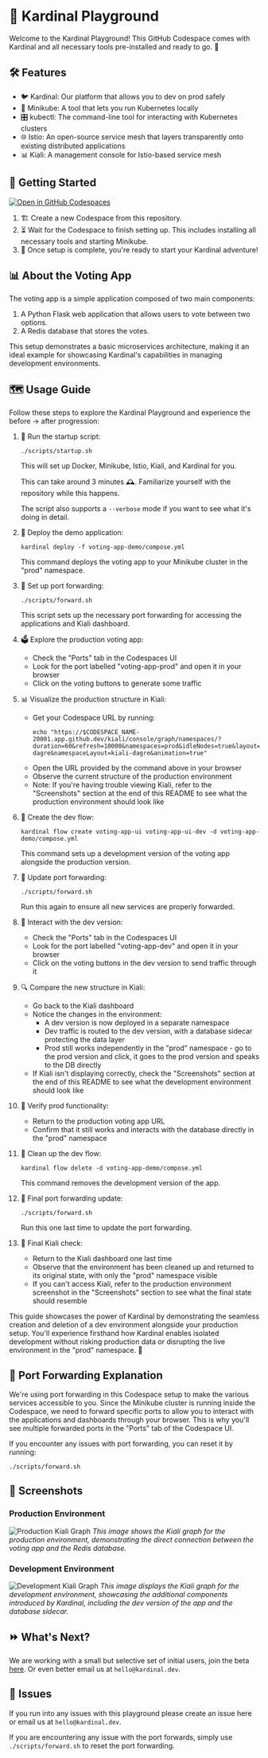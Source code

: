 # 🎡 Kardinal Playground

Welcome to the Kardinal Playground! This GitHub Codespace comes with Kardinal and all necessary tools pre-installed and ready to go. 🚀

## 🛠 Features

- 🐦 Kardinal: Our platform that allows you to dev on prod safely
- 🚙 Minikube: A tool that lets you run Kubernetes locally
- 🎛 kubectl: The command-line tool for interacting with Kubernetes clusters
- 🌐 Istio: An open-source service mesh that layers transparently onto existing distributed applications
- 📊 Kiali: A management console for Istio-based service mesh

## 🚀 Getting Started

[![Open in GitHub Codespaces](https://github.com/codespaces/badge.svg)](https://github.com/codespaces/new?hide_repo_select=true&ref=main&repo=818205437&skip_quickstart=true&machine=standardLinux32gb&devcontainer_path=.devcontainer%2Fdevcontainer.json)

1. 🏗 Create a new Codespace from this repository.
2. ⏳ Wait for the Codespace to finish setting up. This includes installing all necessary tools and starting Minikube.
3. 🎉 Once setup is complete, you're ready to start your Kardinal adventure!

## 📊 About the Voting App

The voting app is a simple application composed of two main components:

1. A Python Flask web application that allows users to vote between two options.
2. A Redis database that stores the votes.

This setup demonstrates a basic microservices architecture, making it an ideal example for showcasing Kardinal's capabilities in managing development environments.

## 🗺 Usage Guide

Follow these steps to explore the Kardinal Playground and experience the before → after progression:

1. 🏁 Run the startup script:
   ```
   ./scripts/startup.sh
   ```
   This will set up Docker, Minikube, Istio, Kiali, and Kardinal for you. 

   This can take around 3 minutes 🕰️. Familiarize yourself with the repository while this happens. 

   The script also supports a `--verbose` mode if you want to see what it's doing in detail.

2. 🚀 Deploy the demo application:
   ```
   kardinal deploy -f voting-app-demo/compose.yml
   ```
   This command deploys the voting app to your Minikube cluster in the "prod" namespace.

3. 🔗 Set up port forwarding:
   ```
   ./scripts/forward.sh
   ```
   This script sets up the necessary port forwarding for accessing the applications and Kiali dashboard.

4. 🗳 Explore the production voting app:
   - Check the "Ports" tab in the Codespaces UI
   - Look for the port labelled "voting-app-prod" and open it in your browser
   - Click on the voting buttons to generate some traffic

5. 📊 Visualize the production structure in Kiali:
   - Get your Codespace URL by running:
     ```
     echo "https://$CODESPACE_NAME-20001.app.github.dev/kiali/console/graph/namespaces/?duration=60&refresh=10000&namespaces=prod&idleNodes=true&layout=kiali-dagre&namespaceLayout=kiali-dagre&animation=true"
     ```
   - Open the URL provided by the command above in your browser
   - Observe the current structure of the production environment
   - Note: If you're having trouble viewing Kiali, refer to the "Screenshots" section at the end of this README to see what the production environment should look like

6. 🔧 Create the dev flow:
   ```
   kardinal flow create voting-app-ui voting-app-ui-dev -d voting-app-demo/compose.yml
   ```
   This command sets up a development version of the voting app alongside the production version.

7. 🔄 Update port forwarding:
   ```
   ./scripts/forward.sh
   ```
   Run this again to ensure all new services are properly forwarded.

8. 🧪 Interact with the dev version:
   - Check the "Ports" tab in the Codespaces UI
   - Look for the port labelled "voting-app-dev" and open it in your browser
   - Click on the voting buttons in the dev version to send traffic through it

9. 🔍 Compare the new structure in Kiali:
   - Go back to the Kiali dashboard
   - Notice the changes in the environment:
     - A dev version is now deployed in a separate namespace
     - Dev traffic is routed to the dev version, with a database sidecar protecting the data layer
     - Prod still works independently in the "prod" namespace - go to the prod version and click, it goes to the prod version and speaks to the DB directly
   - If Kiali isn't displaying correctly, check the "Screenshots" section at the end of this README to see what the development environment should look like

10. 🔄 Verify prod functionality:
    - Return to the production voting app URL
    - Confirm that it still works and interacts with the database directly in the "prod" namespace

11. 🧹 Clean up the dev flow:
    ```
    kardinal flow delete -d voting-app-demo/compose.yml
    ```
    This command removes the development version of the app.

12. 🔄 Final port forwarding update:
    ```
    ./scripts/forward.sh
    ```
    Run this one last time to update the port forwarding.

13. 🔎 Final Kiali check:
    - Return to the Kiali dashboard one last time
    - Observe that the environment has been cleaned up and returned to its original state, with only the "prod" namespace visible
    - If you can't access Kiali, refer to the production environment screenshot in the "Screenshots" section to see what the final state should resemble

This guide showcases the power of Kardinal by demonstrating the seamless creation and deletion of a dev environment alongside your production setup. You'll experience firsthand how Kardinal enables isolated development without risking production data or disrupting the live environment in the "prod" namespace. 🚀

## 🔗 Port Forwarding Explanation

We're using port forwarding in this Codespace setup to make the various services accessible to you. Since the Minikube cluster is running inside the Codespace, we need to forward specific ports to allow you to interact with the applications and dashboards through your browser. This is why you'll see multiple forwarded ports in the "Ports" tab of the Codespace UI.

If you encounter any issues with port forwarding, you can reset it by running:
```
./scripts/forward.sh
```

## 📸 Screenshots

### Production Environment
![Production Kiali Graph](static/prod.png)
*This image shows the Kiali graph for the production environment, demonstrating the direct connection between the voting app and the Redis database.*

### Development Environment
![Development Kiali Graph](static/dev.png)
*This image displays the Kiali graph for the development environment, showcasing the additional components introduced by Kardinal, including the dev version of the app and the database sidecar.*

## ⏩ What's Next?

We are working with a small but selective set of initial users, join the beta [here](https://kardinal.dev/?utm_source=github). Or even better email us at `hello@kardinal.dev`.

## 🐛 Issues

If you run into any issues with this playground please create an issue here or email us at `hello@kardinal.dev`.

If you are encountering any issue with the port forwards, simply use `./scripts/forward.sh` to reset the port forwarding.
